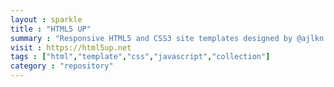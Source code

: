 ```yaml
---
layout : sparkle
title : "HTML5 UP"
summary : "Responsive HTML5 and CSS3 site templates designed by @ajlkn."
visit : https://html5up.net
tags : ["html","template","css","javascript","collection"]
category : "repository"
---
```

